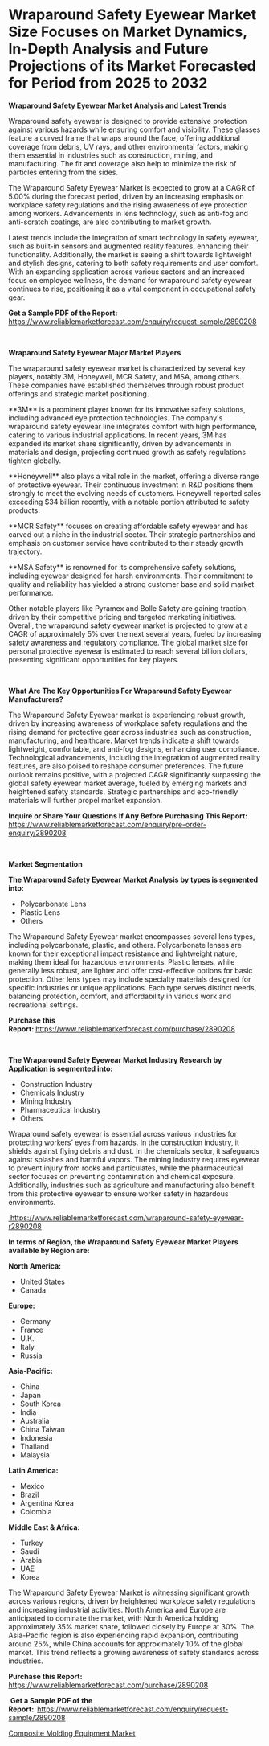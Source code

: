 <p><h1>Wraparound Safety Eyewear Market Size Focuses on Market Dynamics, In-Depth Analysis and Future Projections of its Market Forecasted for Period from 2025 to 2032</h1></p><p><strong>Wraparound Safety Eyewear Market Analysis and Latest Trends</strong></p>
<p><p>Wraparound safety eyewear is designed to provide extensive protection against various hazards while ensuring comfort and visibility. These glasses feature a curved frame that wraps around the face, offering additional coverage from debris, UV rays, and other environmental factors, making them essential in industries such as construction, mining, and manufacturing. The fit and coverage also help to minimize the risk of particles entering from the sides.</p><p>The Wraparound Safety Eyewear Market is expected to grow at a CAGR of 5.00% during the forecast period, driven by an increasing emphasis on workplace safety regulations and the rising awareness of eye protection among workers. Advancements in lens technology, such as anti-fog and anti-scratch coatings, are also contributing to market growth. </p><p>Latest trends include the integration of smart technology in safety eyewear, such as built-in sensors and augmented reality features, enhancing their functionality. Additionally, the market is seeing a shift towards lightweight and stylish designs, catering to both safety requirements and user comfort. With an expanding application across various sectors and an increased focus on employee wellness, the demand for wraparound safety eyewear continues to rise, positioning it as a vital component in occupational safety gear.</p></p>
<p><strong>Get a Sample PDF of the Report:&nbsp;</strong> <a href="https://www.reliablemarketforecast.com/enquiry/request-sample/2890208?utm_campaign=2315&utm_medium=2&utm_source=Github&utm_content=ia&utm_term=14032025&utm_id=wraparound-safety-eyewear">https://www.reliablemarketforecast.com/enquiry/request-sample/2890208</a></p>
<p>&nbsp;</p>
<p><strong>Wraparound Safety Eyewear Major Market Players</strong></p>
<p><p>The wraparound safety eyewear market is characterized by several key players, notably 3M, Honeywell, MCR Safety, and MSA, among others. These companies have established themselves through robust product offerings and strategic market positioning.</p><p>**3M** is a prominent player known for its innovative safety solutions, including advanced eye protection technologies. The company's wraparound safety eyewear line integrates comfort with high performance, catering to various industrial applications. In recent years, 3M has expanded its market share significantly, driven by advancements in materials and design, projecting continued growth as safety regulations tighten globally.</p><p>**Honeywell** also plays a vital role in the market, offering a diverse range of protective eyewear. Their continuous investment in R&D positions them strongly to meet the evolving needs of customers. Honeywell reported sales exceeding $34 billion recently, with a notable portion attributed to safety products.</p><p>**MCR Safety** focuses on creating affordable safety eyewear and has carved out a niche in the industrial sector. Their strategic partnerships and emphasis on customer service have contributed to their steady growth trajectory.</p><p>**MSA Safety** is renowned for its comprehensive safety solutions, including eyewear designed for harsh environments. Their commitment to quality and reliability has yielded a strong customer base and solid market performance.</p><p>Other notable players like Pyramex and Bolle Safety are gaining traction, driven by their competitive pricing and targeted marketing initiatives. Overall, the wraparound safety eyewear market is projected to grow at a CAGR of approximately 5% over the next several years, fueled by increasing safety awareness and regulatory compliance. The global market size for personal protective eyewear is estimated to reach several billion dollars, presenting significant opportunities for key players.</p></p>
<p>&nbsp;</p>
<p><strong>What Are The Key Opportunities For Wraparound Safety Eyewear Manufacturers?</strong></p>
<p><p>The Wraparound Safety Eyewear market is experiencing robust growth, driven by increasing awareness of workplace safety regulations and the rising demand for protective gear across industries such as construction, manufacturing, and healthcare. Market trends indicate a shift towards lightweight, comfortable, and anti-fog designs, enhancing user compliance. Technological advancements, including the integration of augmented reality features, are also poised to reshape consumer preferences. The future outlook remains positive, with a projected CAGR significantly surpassing the global safety eyewear market average, fueled by emerging markets and heightened safety standards. Strategic partnerships and eco-friendly materials will further propel market expansion.</p></p>
<p><strong>Inquire or Share Your Questions If Any Before Purchasing This Report:</strong> <a href="https://www.reliablemarketforecast.com/enquiry/pre-order-enquiry/2890208?utm_campaign=2315&utm_medium=2&utm_source=Github&utm_content=ia&utm_term=14032025&utm_id=wraparound-safety-eyewear">https://www.reliablemarketforecast.com/enquiry/pre-order-enquiry/2890208</a></p>
<p>&nbsp;</p>
<p><strong>Market Segmentation</strong></p>
<p><strong>The Wraparound Safety Eyewear Market Analysis by types is segmented into:</strong></p>
<p><ul><li>Polycarbonate Lens</li><li>Plastic Lens</li><li>Others</li></ul></p>
<p><p>The Wraparound Safety Eyewear market encompasses several lens types, including polycarbonate, plastic, and others. Polycarbonate lenses are known for their exceptional impact resistance and lightweight nature, making them ideal for hazardous environments. Plastic lenses, while generally less robust, are lighter and offer cost-effective options for basic protection. Other lens types may include specialty materials designed for specific industries or unique applications. Each type serves distinct needs, balancing protection, comfort, and affordability in various work and recreational settings.</p></p>
<p><strong>Purchase this Report:&nbsp;</strong><a href="https://www.reliablemarketforecast.com/purchase/2890208?utm_campaign=2315&utm_medium=2&utm_source=Github&utm_content=ia&utm_term=14032025&utm_id=wraparound-safety-eyewear">https://www.reliablemarketforecast.com/purchase/2890208</a></p>
<p>&nbsp;</p>
<p><strong>The Wraparound Safety Eyewear Market Industry Research by Application is segmented into:</strong></p>
<p><ul><li>Construction Industry</li><li>Chemicals Industry</li><li>Mining Industry</li><li>Pharmaceutical Industry</li><li>Others</li></ul></p>
<p><p>Wraparound safety eyewear is essential across various industries for protecting workers’ eyes from hazards. In the construction industry, it shields against flying debris and dust. In the chemicals sector, it safeguards against splashes and harmful vapors. The mining industry requires eyewear to prevent injury from rocks and particulates, while the pharmaceutical sector focuses on preventing contamination and chemical exposure. Additionally, industries such as agriculture and manufacturing also benefit from this protective eyewear to ensure worker safety in hazardous environments.</p></p>
<p><a href="https://www.reliablemarketforecast.com/wraparound-safety-eyewear-r2890208?utm_campaign=2315&utm_medium=2&utm_source=Github&utm_content=ia&utm_term=14032025&utm_id=wraparound-safety-eyewear">&nbsp;https://www.reliablemarketforecast.com/wraparound-safety-eyewear-r2890208</a></p>
<p><strong>In terms of Region, the Wraparound Safety Eyewear Market Players available by Region are:</strong></p>
<p>
    <p> <strong> North America: </strong>
        <ul>
            <li>United States</li>
            <li>Canada</li>
        </ul>
        </p> 
    <p> <strong> Europe: </strong>
        <ul>
            <li>Germany</li>
            <li>France</li>
            <li>U.K.</li>
            <li>Italy</li>
            <li>Russia</li>
        </ul>
        </p> 
    <p> <strong> Asia-Pacific: </strong>
        <ul>
            <li>China</li>
            <li>Japan</li>
            <li>South Korea</li>
            <li>India</li>
            <li>Australia</li>
            <li>China Taiwan</li>
            <li>Indonesia</li>
            <li>Thailand</li>
            <li>Malaysia</li>
        </ul>
        </p> 
    <p> <strong> Latin America: </strong>
        <ul>
            <li>Mexico</li>
            <li>Brazil</li>
            <li>Argentina Korea</li>
            <li>Colombia</li>
        </ul>
        </p> 
    <p> <strong> Middle East & Africa: </strong>
        <ul>
            <li>Turkey</li>
            <li>Saudi</li>
            <li>Arabia</li>
            <li>UAE</li>
            <li>Korea</li>
        </ul>
    </p>
    </p>
<p><p>The Wraparound Safety Eyewear Market is witnessing significant growth across various regions, driven by heightened workplace safety regulations and increasing industrial activities. North America and Europe are anticipated to dominate the market, with North America holding approximately 35% market share, followed closely by Europe at 30%. The Asia-Pacific region is also experiencing rapid expansion, contributing around 25%, while China accounts for approximately 10% of the global market. This trend reflects a growing awareness of safety standards across industries.</p></p>
<p><strong>Purchase this Report: </strong><a href="https://www.reliablemarketforecast.com/purchase/2890208?utm_campaign=2315&utm_medium=2&utm_source=Github&utm_content=ia&utm_term=14032025&utm_id=wraparound-safety-eyewear">https://www.reliablemarketforecast.com/purchase/2890208</a></p>
<p>&nbsp;<strong>Get a Sample PDF of the Report:&nbsp;&nbsp;</strong><a href="https://www.reliablemarketforecast.com/enquiry/request-sample/2890208?utm_campaign=2315&utm_medium=2&utm_source=Github&utm_content=ia&utm_term=14032025&utm_id=wraparound-safety-eyewear">https://www.reliablemarketforecast.com/enquiry/request-sample/2890208</a></p>
<p><strong></strong></p>
<p><p><a href="https://github.com/shondapmbau/Market-Research-Report-List-1/blob/main/composite-molding-equipment-market.md?utm_campaign=2315&utm_medium=2&utm_source=Github&utm_content=ia&utm_term=14032025&utm_id=wraparound-safety-eyewear">Composite Molding Equipment Market</a></p></p>